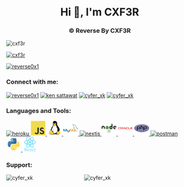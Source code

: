 <h1 align="center">Hi 👋, I'm CXF3R</h1>
<h3 align="center">©️ Reverse By CXF3R</h3>

<p align="left"> <img src="https://komarev.com/ghpvc/?username=cxf3r&label=Profile%20views&color=0e75b6&style=flat" alt="cxf3r" /> </p>

<p align="left"> <a href="https://github.com/ryo-ma/github-profile-trophy"><img src="https://github-profile-trophy.vercel.app/?username=cxf3r" alt="cxf3r" /></a> </p>

<p align="left"> <a href="https://twitter.com/reverse0x1" target="blank"><img src="https://img.shields.io/twitter/follow/reverse0x1?logo=twitter&style=for-the-badge" alt="reverse0x1" /></a> </p>

<h3 align="left">Connect with me:</h3>
<p align="left">
<a href="https://twitter.com/reverse0x1" target="blank"><img align="center" src="https://raw.githubusercontent.com/rahuldkjain/github-profile-readme-generator/master/src/images/icons/Social/twitter.svg" alt="reverse0x1" height="30" width="40" /></a>
<a href="https://fb.com/ken sattawat" target="blank"><img align="center" src="https://raw.githubusercontent.com/rahuldkjain/github-profile-readme-generator/master/src/images/icons/Social/facebook.svg" alt="ken sattawat" height="30" width="40" /></a>
<a href="https://instagram.com/cyfer_xk" target="blank"><img align="center" src="https://raw.githubusercontent.com/rahuldkjain/github-profile-readme-generator/master/src/images/icons/Social/instagram.svg" alt="cyfer_xk" height="30" width="40" /></a>
<a href="https://discord.gg/cyfer_xk" target="blank"><img align="center" src="https://raw.githubusercontent.com/rahuldkjain/github-profile-readme-generator/master/src/images/icons/Social/discord.svg" alt="cyfer_xk" height="30" width="40" /></a>
</p>

<h3 align="left">Languages and Tools:</h3>
<p align="left"> <a href="https://heroku.com" target="_blank" rel="noreferrer"> <img src="https://www.vectorlogo.zone/logos/heroku/heroku-icon.svg" alt="heroku" width="40" height="40"/> </a> <a href="https://developer.mozilla.org/en-US/docs/Web/JavaScript" target="_blank" rel="noreferrer"> <img src="https://raw.githubusercontent.com/devicons/devicon/master/icons/javascript/javascript-original.svg" alt="javascript" width="40" height="40"/> </a> <a href="https://www.linux.org/" target="_blank" rel="noreferrer"> <img src="https://raw.githubusercontent.com/devicons/devicon/master/icons/linux/linux-original.svg" alt="linux" width="40" height="40"/> </a> <a href="https://www.mysql.com/" target="_blank" rel="noreferrer"> <img src="https://raw.githubusercontent.com/devicons/devicon/master/icons/mysql/mysql-original-wordmark.svg" alt="mysql" width="40" height="40"/> </a> <a href="https://nextjs.org/" target="_blank" rel="noreferrer"> <img src="https://cdn.worldvectorlogo.com/logos/nextjs-2.svg" alt="nextjs" width="40" height="40"/> </a> <a href="https://nodejs.org" target="_blank" rel="noreferrer"> <img src="https://raw.githubusercontent.com/devicons/devicon/master/icons/nodejs/nodejs-original-wordmark.svg" alt="nodejs" width="40" height="40"/> </a> <a href="https://www.oracle.com/" target="_blank" rel="noreferrer"> <img src="https://raw.githubusercontent.com/devicons/devicon/master/icons/oracle/oracle-original.svg" alt="oracle" width="40" height="40"/> </a> <a href="https://www.php.net" target="_blank" rel="noreferrer"> <img src="https://raw.githubusercontent.com/devicons/devicon/master/icons/php/php-original.svg" alt="php" width="40" height="40"/> </a> <a href="https://postman.com" target="_blank" rel="noreferrer"> <img src="https://www.vectorlogo.zone/logos/getpostman/getpostman-icon.svg" alt="postman" width="40" height="40"/> </a> <a href="https://www.python.org" target="_blank" rel="noreferrer"> <img src="https://raw.githubusercontent.com/devicons/devicon/master/icons/python/python-original.svg" alt="python" width="40" height="40"/> </a> <a href="https://reactjs.org/" target="_blank" rel="noreferrer"> <img src="https://raw.githubusercontent.com/devicons/devicon/master/icons/react/react-original-wordmark.svg" alt="react" width="40" height="40"/> </a> </p>

<h3 align="left">Support:</h3>
<p><a href="https://www.buymeacoffee.com/cyfer_xk"> <img align="left" src="https://cdn.buymeacoffee.com/buttons/v2/default-yellow.png" height="50" width="210" alt="cyfer_xk" /></a><a href="https://ko-fi.com/cyfer_xk"> <img align="left" src="https://cdn.ko-fi.com/cdn/kofi3.png?v=3" height="50" width="210" alt="cyfer_xk" /></a></p><br><br>
